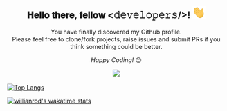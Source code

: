 <div align="center">
<h2> 𝐇𝐞𝐥𝐥𝐨 𝐭𝐡𝐞𝐫𝐞, 𝐟𝐞𝐥𝐥𝐨𝐰 <𝚍𝚎𝚟𝚎𝚕𝚘𝚙𝚎𝚛𝚜/>! <img src="https://github.com/ABSphreak/ABSphreak/blob/master/gifs/Hi.gif" width="30"></h2>
</div>

<div align="center">

You have finally discovered my Github profile. <br>
Please feel free to clone/fork projects, raise issues and submit PRs if you think something could be better. <br>
  
<i>Happy Coding!</i> 😊

</div>
<div align="center">
  
  <picture align = "centre">
  <source 
    srcset="https://github-readme-stats.vercel.app/api?username=222Aryan&show_icons=true&theme=dark"
    media="(prefers-color-scheme: dark)"
  />
  <source
    srcset="https://github-readme-stats.vercel.app/api?username=222Aryan&show_icons=true"
    media="(prefers-color-scheme: light), (prefers-color-scheme: no-preference)"
  />
  <img src="https://github-readme-stats.vercel.app/api?username=222Aryan&show_icons=true" />
  </picture>
</div>

[![Top Langs](https://github-readme-stats.vercel.app/api/top-langs/?username=222Aryan&layout=compact)](https://github.com/222Aryan/github-readme-stats)

[![willianrod's wakatime stats](https://github-readme-stats.vercel.app/api/wakatime?username=willianrod)](https://github.com/222Aryan/github-readme-stats)
